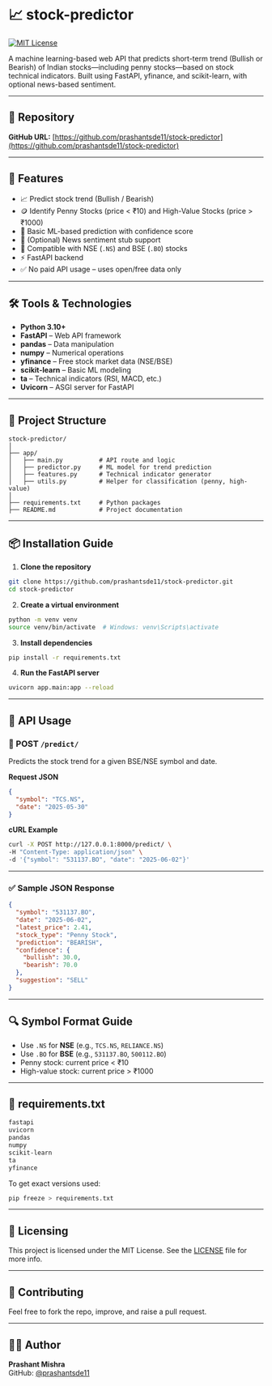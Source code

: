 # 📈 stock-predictor

[![MIT License](https://img.shields.io/badge/License-MIT-blue.svg)](LICENSE)

A machine learning-based web API that predicts short-term trend (Bullish or Bearish) of Indian stocks—including penny stocks—based on stock technical indicators. Built using FastAPI, yfinance, and scikit-learn, with optional news-based sentiment.

---

## 🔗 Repository

**GitHub URL:** [https://github.com/prashantsde11/stock-predictor](https://github.com/prashantsde11/stock-predictor)

---

## 🚀 Features

- 📈 Predict stock trend (Bullish / Bearish)
- 🪙 Identify Penny Stocks (price < ₹10) and High-Value Stocks (price > ₹1000)
- 🧠 Basic ML-based prediction with confidence score
- 📰 (Optional) News sentiment stub support
- 🔗 Compatible with NSE (`.NS`) and BSE (`.BO`) stocks
- ⚡ FastAPI backend
- ✅ No paid API usage – uses open/free data only

---

## 🛠️ Tools & Technologies

- **Python 3.10+**
- **FastAPI** – Web API framework
- **pandas** – Data manipulation
- **numpy** – Numerical operations
- **yfinance** – Free stock market data (NSE/BSE)
- **scikit-learn** – Basic ML modeling
- **ta** – Technical indicators (RSI, MACD, etc.)
- **Uvicorn** – ASGI server for FastAPI

---

## 📁 Project Structure

```
stock-predictor/
│
├── app/
│   ├── main.py          # API route and logic
│   ├── predictor.py     # ML model for trend prediction
│   ├── features.py      # Technical indicator generator
│   ├── utils.py         # Helper for classification (penny, high-value)
│
├── requirements.txt     # Python packages
├── README.md            # Project documentation
```

---

## 📦 Installation Guide

1. **Clone the repository**
```bash
git clone https://github.com/prashantsde11/stock-predictor.git
cd stock-predictor
```

2. **Create a virtual environment**
```bash
python -m venv venv
source venv/bin/activate  # Windows: venv\Scripts\activate
```

3. **Install dependencies**
```bash
pip install -r requirements.txt
```

4. **Run the FastAPI server**
```bash
uvicorn app.main:app --reload
```

---

## 🧪 API Usage

### 📮 POST `/predict/`

Predicts the stock trend for a given BSE/NSE symbol and date.

**Request JSON**
```json
{
  "symbol": "TCS.NS",
  "date": "2025-05-30"
}
```

**cURL Example**
```bash
curl -X POST http://127.0.0.1:8000/predict/ \
-H "Content-Type: application/json" \
-d '{"symbol": "531137.BO", "date": "2025-06-02"}'
```

---

### ✅ Sample JSON Response

```json
{
  "symbol": "531137.BO",
  "date": "2025-06-02",
  "latest_price": 2.41,
  "stock_type": "Penny Stock",
  "prediction": "BEARISH",
  "confidence": {
    "bullish": 30.0,
    "bearish": 70.0
  },
  "suggestion": "SELL"
}
```

---

## 🔍 Symbol Format Guide

- Use `.NS` for **NSE** (e.g., `TCS.NS`, `RELIANCE.NS`)
- Use `.BO` for **BSE** (e.g., `531137.BO`, `500112.BO`)
- Penny stock: current price < ₹10
- High-value stock: current price > ₹1000

---

## 📂 requirements.txt

```txt
fastapi
uvicorn
pandas
numpy
scikit-learn
ta
yfinance
```

To get exact versions used:
```bash
pip freeze > requirements.txt
```

---

## 📄 Licensing

This project is licensed under the MIT License. See the [LICENSE](LICENSE) file for more info.

---

## 🤝 Contributing

Feel free to fork the repo, improve, and raise a pull request.

---

## 🙋‍♂️ Author

**Prashant Mishra**  
GitHub: [@prashantsde11](https://github.com/prashantsde11)